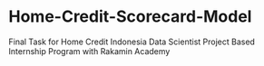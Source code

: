 # Home-Credit-Scorecard-Model
Final Task for Home Credit Indonesia Data Scientist Project Based Internship Program with Rakamin Academy
